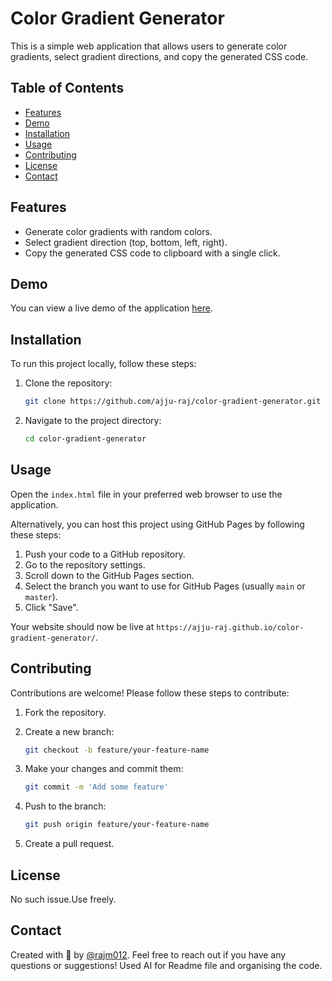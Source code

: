 # Color Gradient Generator

This is a simple web application that allows users to generate color gradients, select gradient directions, and copy the generated CSS code.

## Table of Contents

- [Features](#features)
- [Demo](#demo)
- [Installation](#installation)
- [Usage](#usage)
- [Contributing](#contributing)
- [License](#license)
- [Contact](#contact)

## Features

- Generate color gradients with random colors.
- Select gradient direction (top, bottom, left, right).
- Copy the generated CSS code to clipboard with a single click.

## Demo

You can view a live demo of the application [here](https://ajju-raj.github.io/color-gradient-generator/).

## Installation

To run this project locally, follow these steps:

1. Clone the repository:

    ```bash
    git clone https://github.com/ajju-raj/color-gradient-generator.git
    ```

2. Navigate to the project directory:

    ```bash
    cd color-gradient-generator
    ```

## Usage

Open the `index.html` file in your preferred web browser to use the application.

Alternatively, you can host this project using GitHub Pages by following these steps:

1. Push your code to a GitHub repository.
2. Go to the repository settings.
3. Scroll down to the GitHub Pages section.
4. Select the branch you want to use for GitHub Pages (usually `main` or `master`).
5. Click "Save".

Your website should now be live at `https://ajju-raj.github.io/color-gradient-generator/`.

## Contributing

Contributions are welcome! Please follow these steps to contribute:

1. Fork the repository.
2. Create a new branch:

    ```bash
    git checkout -b feature/your-feature-name
    ```

3. Make your changes and commit them:

    ```bash
    git commit -m 'Add some feature'
    ```

4. Push to the branch:

    ```bash
    git push origin feature/your-feature-name
    ```

5. Create a pull request.

## License

No such issue.Use freely.

## Contact

Created with 💖 by [@rajm012](www.linkedin.com/in/raj-maurya-271b32237). Feel free to reach out if you have any questions or suggestions!
Used AI for Readme file and organising the code.

